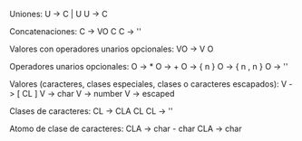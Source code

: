 Uniones:
U -> C | U
U -> C

Concatenaciones:
C -> VO C
C -> ''

Valores con operadores unarios opcionales:
VO -> V O

Operadores unarios opcionales:
O -> *
O -> +
O -> { n }
O -> { n , n }
O -> ''

Valores (caracteres, clases especiales, clases o caracteres escapados):
V -> [ CL ]
V -> char
V -> number
V -> escaped

Clases de caracteres:
CL -> CLA CL
CL -> ''

Atomo de clase de caracteres:
CLA -> char - char
CLA -> char
